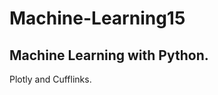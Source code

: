 # Machine-Learning15
Machine Learning with Python.
----------------------------
Plotly and Cufflinks.
